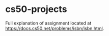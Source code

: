 # cs50-projects
Full explanation of assignment located at https://docs.cs50.net/problems/isbn/isbn.html.
